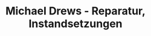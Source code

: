 ---
title: "Michael Drews - Reparatur, Instandsetzungen"
url: /vilgertshofen/michael-drews-reparatur-instandsetzungen/
shop: Autowerkstatt
---